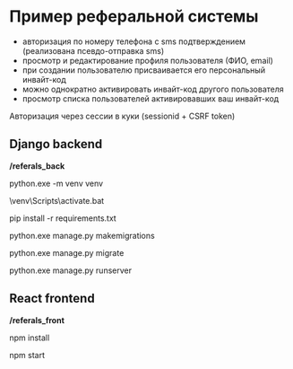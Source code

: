 # Пример реферальной системы

* авторизация по номеру телефона c sms подтверждением (реализована псевдо-отправка sms)
* просмотр и редактирование профиля пользователя (ФИО, email)
* при создании пользователю присваивается его персональный инвайт-код
* можно однократно активировать инвайт-код другого пользователя
* просмотр списка пользователей активировавших ваш инвайт-код

Авторизация через сессии в куки (sessionid + CSRF token)


## Django backend

**/referals_back**

python.exe -m venv venv

\venv\Scripts\activate.bat

pip install -r requirements.txt

python.exe manage.py makemigrations

python.exe manage.py migrate

python.exe manage.py runserver


## React frontend

**/referals_front**

npm install

npm start
